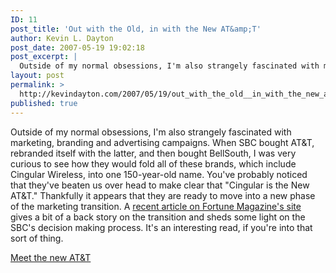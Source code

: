 ```yaml
---
ID: 11
post_title: 'Out with the Old, in with the New AT&amp;T'
author: Kevin L. Dayton
post_date: 2007-05-19 19:02:18
post_excerpt: |
  Outside of my normal obsessions, I'm also strangely fascinated with marketing, branding and advertising campaigns.  When SBC bought AT&amp;T, rebranded itself with the latter, and then bought BellSouth, I was very curious to see how they would fold all of these brands, which include Cingular Wireless, into one 150-year-old name.  You've probably noticed that they've beaten us over head to make clear that "Cingular is the New AT&amp;T."  Thankfully it appears that they are ready to move into a new phase of the marketing transition.
layout: post
permalink: >
  http://kevindayton.com/2007/05/19/out_with_the_old__in_with_the_new_att/
published: true
---
```

Outside of my normal obsessions, I'm also strangely fascinated with marketing, branding and advertising campaigns.  When SBC bought AT&amp;T, rebranded itself with the latter, and then bought BellSouth, I was very curious to see how they would fold all of these brands, which include Cingular Wireless, into one 150-year-old name.  You've probably noticed that they've beaten us over head to make clear that "Cingular is the New AT&amp;T."  Thankfully it appears that they are ready to move into a new phase of the marketing transition.  A <a href="http://money.cnn.com/magazines/fortune/fortune_archive/2007/05/28/100034251/index.htm?postversion=2007051711" title="Meet the new AT&amp;T">recent article on Fortune Magazine's site</a> gives a bit of a back story on the transition and sheds some light on the SBC's decision making process.  It's an interesting read, if you're into that sort of thing. 

<a href="http://money.cnn.com/magazines/fortune/fortune_archive/2007/05/28/100034251/index.htm?postversion=2007051711" title="Meet the new AT&amp;T">Meet the new AT&amp;T</a>